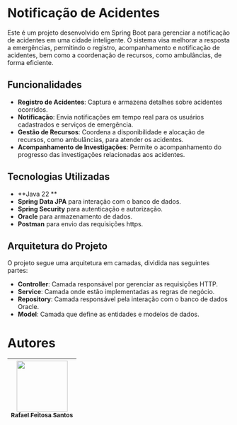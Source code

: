 # Notificação de Acidentes

Este é um projeto desenvolvido em Spring Boot para gerenciar a notificação de acidentes em uma cidade inteligente. O sistema visa melhorar a resposta a emergências, permitindo o registro, acompanhamento e notificação de acidentes, bem como a coordenação de recursos, como ambulâncias, de forma eficiente.

## Funcionalidades

- **Registro de Acidentes**: Captura e armazena detalhes sobre acidentes ocorridos.
- **Notificação**: Envia notificações em tempo real para os usuários cadastrados e serviços de emergência.
- **Gestão de Recursos**: Coordena a disponibilidade e alocação de recursos, como ambulâncias, para atender os acidentes.
- **Acompanhamento de Investigações**: Permite o acompanhamento do progresso das investigações relacionadas aos acidentes.

## Tecnologias Utilizadas

- **Java 22 **
- **Spring Data JPA** para interação com o banco de dados.
- **Spring Security** para autenticação e autorização.
- **Oracle** para armazenamento de dados.
- **Postman** para envio das requisições https.

## Arquitetura do Projeto

O projeto segue uma arquitetura em camadas, dividida nas seguintes partes:

- **Controller**: Camada responsável por gerenciar as requisições HTTP.
- **Service**: Camada onde estão implementadas as regras de negócio.
- **Repository**: Camada responsável pela interação com o banco de dados Oracle.
- **Model**: Camada que define as entidades e modelos de dados.

# Autores
| [<img loading="lazy" src="https://avatars.githubusercontent.com/u/127707049?v=4" width=115><br><sub>Rafael Feitosa Santos</sub>](https://github.com/Rafael-Feitosa-santos) | 
| :---: |
